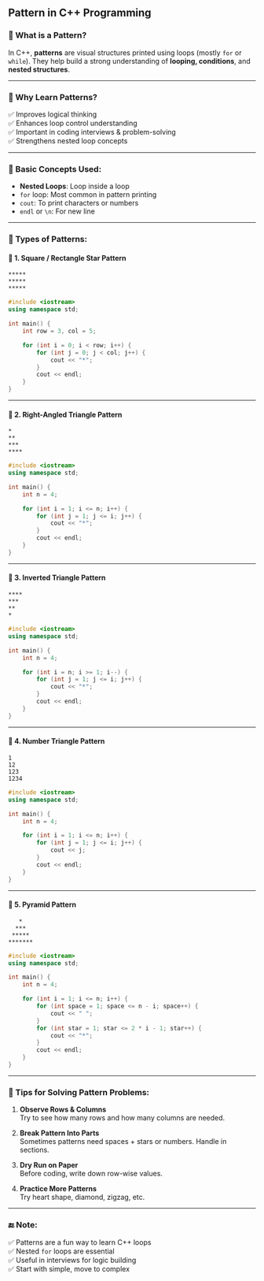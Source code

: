 ## **Pattern in C++ Programming**

### 🔶 What is a Pattern?
In C++, **patterns** are visual structures printed using loops (mostly `for` or `while`). They help build a strong understanding of **looping, conditions**, and **nested structures**.

---

### 🔷 Why Learn Patterns?

✅ Improves logical thinking  
✅ Enhances loop control understanding  
✅ Important in coding interviews & problem-solving  
✅ Strengthens nested loop concepts

---

### 🔹 Basic Concepts Used:
- **Nested Loops**: Loop inside a loop
- `for` loop: Most common in pattern printing
- `cout`: To print characters or numbers
- `endl` or `\n`: For new line

---

### 🔸 Types of Patterns:

#### 🔹 1. Square / Rectangle Star Pattern
```
*****
*****
*****
```

```cpp
#include <iostream>
using namespace std;

int main() {
    int row = 3, col = 5;

    for (int i = 0; i < row; i++) {
        for (int j = 0; j < col; j++) {
            cout << "*";
        }
        cout << endl;
    }
}
```

---

#### 🔹 2. Right-Angled Triangle Pattern
```
*
**
***
****
```

```cpp
#include <iostream>
using namespace std;

int main() {
    int n = 4;

    for (int i = 1; i <= n; i++) {
        for (int j = 1; j <= i; j++) {
            cout << "*";
        }
        cout << endl;
    }
}
```

---

#### 🔹 3. Inverted Triangle Pattern
```
****
***
**
*
```

```cpp
#include <iostream>
using namespace std;

int main() {
    int n = 4;

    for (int i = n; i >= 1; i--) {
        for (int j = 1; j <= i; j++) {
            cout << "*";
        }
        cout << endl;
    }
}
```

---

#### 🔹 4. Number Triangle Pattern
```
1
12
123
1234
```

```cpp
#include <iostream>
using namespace std;

int main() {
    int n = 4;

    for (int i = 1; i <= n; i++) {
        for (int j = 1; j <= i; j++) {
            cout << j;
        }
        cout << endl;
    }
}
```

---

#### 🔹 5. Pyramid Pattern
```
   *
  ***
 *****
*******
```

```cpp
#include <iostream>
using namespace std;

int main() {
    int n = 4;

    for (int i = 1; i <= n; i++) {
        for (int space = 1; space <= n - i; space++) {
            cout << " ";
        }
        for (int star = 1; star <= 2 * i - 1; star++) {
            cout << "*";
        }
        cout << endl;
    }
}
```

---

### 🧠 Tips for Solving Pattern Problems:

1. **Observe Rows & Columns**  
   Try to see how many rows and how many columns are needed.

2. **Break Pattern Into Parts**  
   Sometimes patterns need spaces + stars or numbers. Handle in sections.

3. **Dry Run on Paper**  
   Before coding, write down row-wise values.

4. **Practice More Patterns**  
   Try heart shape, diamond, zigzag, etc.

---

### 🔚 Note:

✅ Patterns are a fun way to learn C++ loops  
✅ Nested `for` loops are essential  
✅ Useful in interviews for logic building  
✅ Start with simple, move to complex
